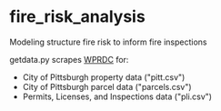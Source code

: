 # fire_risk_analysis
Modeling structure fire risk to inform fire inspections



getdata.py scrapes [WPRDC](wprdc.org) for:
* City of Pittsburgh property data ("pitt.csv")
* City of Pittsburgh parcel data ("parcels.csv")
* Permits, Licenses, and Inspections data ("pli.csv")

